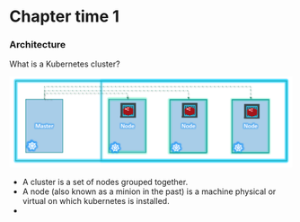 # Chapter time 1
### Architecture
What is a Kubernetes cluster?

![K8s architecture](/images/arch_1.PNG)

* A cluster is a set of nodes grouped together. 
* A node (also known as a minion in the past) is a machine physical or virtual on which  kubernetes is installed. 
* 


